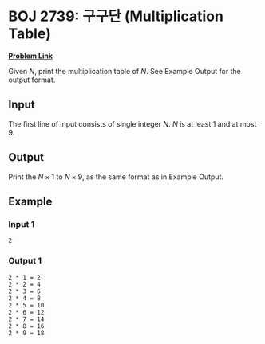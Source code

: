 # BOJ 2739: 구구단 (Multiplication Table)

[**Problem Link**](https://www.acmicpc.net/problem/2739)

Given $N$, print the multiplication table of $N$. See Example Output for the output format.

## Input

The first line of input consists of single integer $N$. $N$ is at least 1 and at most 9.

## Output

Print the $N \times 1$ to $N \times 9$, as the same format as in Example Output.

## Example

### Input 1

```
2
```

### Output 1

```
2 * 1 = 2
2 * 2 = 4
2 * 3 = 6
2 * 4 = 8
2 * 5 = 10
2 * 6 = 12
2 * 7 = 14
2 * 8 = 16
2 * 9 = 18
```